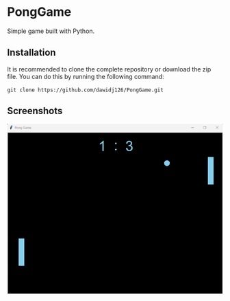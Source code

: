# PongGame
Simple game built with Python.

## Installation

It is recommended to clone the complete repository or download the zip file.
You can do this by running the following command:
```
git clone https://github.com/dawidj126/PongGame.git
```



## Screenshots

<p align="center">
   <img src="assets/usage1.png"/>
</p>
